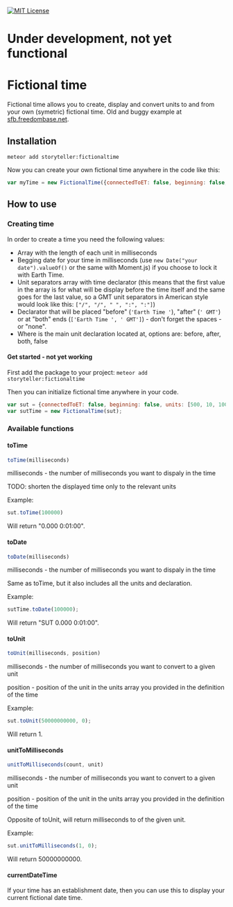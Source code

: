 [![MIT License][license-image]][license-url]

# Under development, not yet functional

# Fictional time
Fictional time allows you to create, display and convert units to and from your own (symetric) fictional time. Old and buggy example at [sfb.freedombase.net](http://sfb.freedombase.net).

## Installation
`meteor add storyteller:fictionaltime`

Now you can create your own fictional time anywhere in the code like this:
```javascript
var myTime = new FictionalTime({connectedToET: false, beginning: false, units: [10, 100, 1000], separators: [":", ":"], declaration: "SUT", declarationLocation: "before"});
```

## How to use
### Creating time
In order to create a time you need the following values:
* Array with the length of each unit in milliseconds
* Begging date for your time in milliseconds (use `new Date("your date").valueOf()` or the same with Moment.js) if you choose to lock it with Earth Time.
* Unit separators array with time declarator (this means that the first value in the array is for what will be display before the time itself and the same goes for the last value, so a GMT unit separators in American style would look like this: `["/", "/", " ", ":", ":"]`)
* Declarator that will be placed "before" (`'Earth Time '`), "after" (`' GMT'`) or at "both" ends (`['Earth Time ', ' GMT']`) - don't forget the spaces - or "none".
* Where is the main unit declaration located at, options are: before, after, both, false

#### Get started - not yet working
First add the package to your project:
`meteor add storyteller:fictionaltime`

Then you can initialize fictional time anywhere in your code.
```javascript
var sut = {connectedToET: false, beginning: false, units: [500, 10, 100, 100, 1000], separators: [".", " ", ":", ":"], declaration: "SUT ", declarationLocation: "before"};
var sutTime = new FictionalTime(sut);
```

### Available functions
#### toTime
```javascript
toTime(milliseconds)
```
milliseconds - the number of milliseconds you want to dispaly in the time

TODO: shorten the displayed time only to the relevant units

Example:
```javascript
sut.toTime(100000)
```
Will return "0.000 0:01:00".
#### toDate
```javascript
toDate(milliseconds)
```
milliseconds - the number of milliseconds you want to dispaly in the time

Same as toTime, but it also includes all the units and declaration.

Example:
```javascript
sutTime.toDate(100000);
```
Will return "SUT 0.000 0:01:00".
#### toUnit
```javascript
toUnit(milliseconds, position)
```
milliseconds - the number of milliseconds you want to convert to a given unit

position - position of the unit in the units array you provided in the definition of the time

Example:
```javascript
sut.toUnit(50000000000, 0);
```
Will return 1.
#### unitToMilliseconds
```javascript
unitToMilliseconds(count, unit)
```
milliseconds - the number of milliseconds you want to convert to a given unit

position - position of the unit in the units array you provided in the definition of the time

Opposite of toUnit, will return milliseconds to of the given unit.

Example:
```javascript
sut.unitToMilliseconds(1, 0);
```
Will return 50000000000.

#### currentDateTime
If your time has an establishment date, then you can use this to display your current fictional date time.

[license-image]: http://img.shields.io/badge/license-MIT-blue.svg?style=flat
[license-url]: LICENSE
